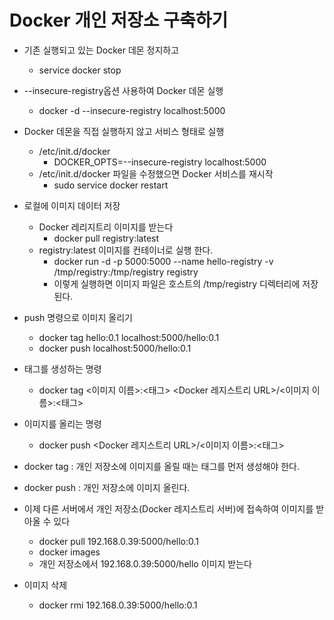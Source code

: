 # Docker 개인 저장소 구축하기
- 기존 실행되고 있는 Docker 데몬 정지하고 
	- service docker stop
- --insecure-registry옵션 사용하여 Docker 데몬 실행
	- docker -d --insecure-registry localhost:5000
- Docker 데몬을 직접 실행하지 않고 서비스 형태로 실행
	- /etc/init.d/docker
		- DOCKER_OPTS=--insecure-registry localhost:5000
	- /etc/init.d/docker 파일을 수정했으면 Docker 서비스를 재시작
		- sudo service docker restart

- 로컬에 이미지 데이터 저장
	- Docker 레리지트리 이미지를 받는다
		- docker pull registry:latest
	- registry:latest 이미지를 컨테이너로 실행 한다.
		- docker run -d -p 5000:5000 --name hello-registry -v /tmp/registry:/tmp/registry registry
		- 이렇게 실행하면 이미지 파일은 호스트의 /tmp/registry 디렉터리에 저장된다.

- push 명령으로 이미지 올리기
	- docker tag hello:0.1 localhost:5000/hello:0.1
	- docker push localhost:5000/hello:0.1

- 태그를 생성하는 명령 
	- docker tag <이미지 이름>:<태그> <Docker 레지스트리 URL>/<이미지 이름>:<태그>
- 이미지를 올리는 명령
	- docker push <Docker 레지스트리 URL>/<이미지 이름>:<태그>

- docker tag : 개인 저장소에 이미지를 올릴 때는 태그를 먼저 생성해야 한다.
- docker push : 개인 저장소에 이미지 올린다.
- 이제 다른 서버에서 개인 저장소(Docker 레지스트리 서버)에 접속하여 이미지를 받아올 수 있다
	- docker pull 192.168.0.39:5000/hello:0.1
	- docker images
	- 개인 저장소에서 192.168.0.39:5000/hello 이미지 받는다

- 이미지 삭제
	- docker rmi 192.168.0.39:5000/hello:0.1